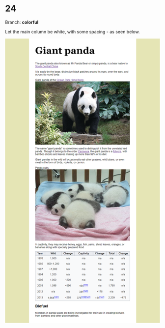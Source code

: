 # 24

Branch: **colorful**

Let the main column be white, with some spacing - as seen below.

![](24-White.png)